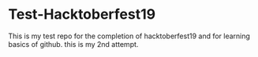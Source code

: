 # Test-Hacktoberfest19
This is my test repo for the completion of hacktoberfest19 and for learning basics of github.
this is my 2nd attempt.
